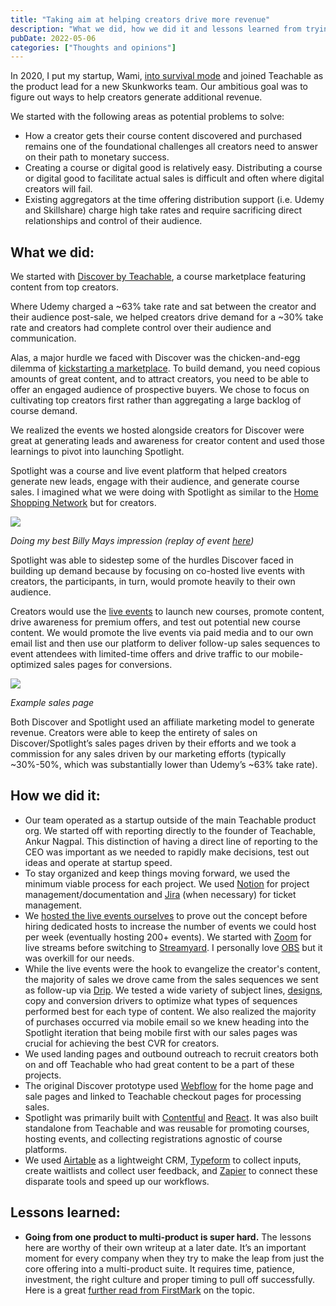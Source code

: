 ```yaml
---
title: "Taking aim at helping creators drive more revenue"
description: "What we did, how we did it and lessons learned from trying to help creators drive more revenue with Teachable Discover and Spotlight."
pubDate: 2022-05-06
categories: ["Thoughts and opinions"]
---
```


In 2020, I put my startup, Wami, [into survival mode](https://aaronroy.com/how-i-got-a-product-job-during-the-pandemic/) and joined Teachable as the product lead for a new Skunkworks team. Our ambitious goal was to figure out ways to help creators generate additional revenue.

We started with the following areas as potential problems to solve: 

-   How a creator gets their course content discovered and purchased remains one of the foundational challenges all creators need to answer on their path to monetary success. 
-   Creating a course or digital good is relatively easy. Distributing a course or digital good to facilitate actual sales is difficult and often where digital creators will fail.
-   Existing aggregators at the time offering distribution support (i.e. Udemy and Skillshare) charge high take rates and require sacrificing direct relationships and control of their audience.

## **What we did:** 

We started with [Discover by Teachable](https://teachable.com/blog/discover-by-teachable), a course marketplace featuring content from top creators. 

Where Udemy charged a ~63% take rate and sat between the creator and their audience post-sale, we helped creators drive demand for a ~30% take rate and creators had complete control over their audience and communication. 

Alas, a major hurdle we faced with Discover was the chicken-and-egg dilemma of [kickstarting a marketplace](https://www.lennysnewsletter.com/p/how-to-kickstart-and-scale-a-marketplace). To build demand, you need copious amounts of great content, and to attract creators, you need to be able to offer an engaged audience of prospective buyers. We chose to focus on cultivating top creators first rather than aggregating a large backlog of course demand. 

We realized the events we hosted alongside creators for Discover were great at generating leads and awareness for creator content and used those learnings to pivot into launching Spotlight. 

Spotlight was a course and live event platform that helped creators generate new leads, engage with their audience, and generate course sales. I imagined what we were doing with Spotlight as similar to the [Home Shopping Network](https://www.hsn.com/) but for creators. 

![](/images/taking-aim-at-helping-creators-drive-more-revenue-1759632216581.jpg)

_Doing my best Billy Mays impression (replay of event [here](https://www.youtube.com/watch?v=91Sx_zEzhu0))_

Spotlight was able to sidestep some of the hurdles Discover faced in building up demand because by focusing on co-hosted live events with creators, the participants, in turn, would promote heavily to their own audience. 

Creators would use the [live events](https://www.youtube.com/watch?v=v19Q8QRH7J0) to launch new courses, promote content, drive awareness for premium offers, and test out potential new course content. We would promote the live events via paid media and to our own email list and then use our platform to deliver follow-up sales sequences to event attendees with limited-time offers and drive traffic to our mobile-optimized sales pages for conversions. 

![](/images/taking-aim-at-helping-creators-drive-more-revenue-1759632216606.png)

_Example sales page_

Both Discover and Spotlight used an affiliate marketing model to generate revenue. Creators were able to keep the entirety of sales on Discover/Spotlight’s sales pages driven by their efforts and we took a commission for any sales driven by our marketing efforts (typically ~30%-50%, which was substantially lower than Udemy’s ~63% take rate). 

## **How we did it:** 

-   Our team operated as a startup outside of the main Teachable product org. We started off with reporting directly to the founder of Teachable, Ankur Nagpal. This distinction of having a direct line of reporting to the CEO was important as we needed to rapidly make decisions, test out ideas and operate at startup speed. 
-   To stay organized and keep things moving forward, we used the minimum viable process for each project. We used [Notion](https://www.notion.so/) for project management/documentation and [Jira](https://jira.com/) (when necessary) for ticket management. 
-   We [hosted the live events ourselves](https://www.youtube.com/watch?v=O01EXQcrJNE) to prove out the concept before hiring dedicated hosts to increase the number of events we could host per week (eventually hosting 200+ events). We started with [Zoom](https://zoom.us/) for live streams before switching to [Streamyard](https://streamyard.com/). I personally love [OBS](https://obsproject.com/) but it was overkill for our needs.
-   While the live events were the hook to evangelize the creator's content, the majority of sales we drove came from the sales sequences we sent as follow-up via [Drip](https://www.drip.com/). We tested a wide variety of subject lines, [designs](https://www.litmus.com/), copy and conversion drivers to optimize what types of sequences performed best for each type of content. We also realized the majority of purchases occurred via mobile email so we knew heading into the Spotlight iteration that being mobile first with our sales pages was crucial for achieving the best CVR for creators. 
-   We used landing pages and outbound outreach to recruit creators both on and off Teachable who had great content to be a part of these projects. 
-   The original Discover prototype used [Webflow](https://webflow.com/) for the home page and sale pages and linked to Teachable checkout pages for processing sales.
-   Spotlight was primarily built with [Contentful](https://www.contentful.com/) and [React](https://react.dev/). It was also built standalone from Teachable and was reusable for promoting courses, hosting events, and collecting registrations agnostic of course platforms.
-   We used [Airtable](https://www.airtable.com/) as a lightweight CRM, [Typeform](https://www.typeform.com/) to collect inputs, create waitlists and collect user feedback, and [Zapier](https://zapier.com/) to connect these disparate tools and speed up our workflows.

## **Lessons learned:** 

-   **Going from one product to multi-product is super hard.** The lessons here are worthy of their own writeup at a later date. It’s an important moment for every company when they try to make the leap from just the core offering into a multi-product suite. It requires time, patience, investment, the right culture and proper timing to pull off successfully. Here is a great [further read from FirstMark](https://hackernoon.com/9-lessons-learned-going-multi-product-19b48c159068) on the topic.